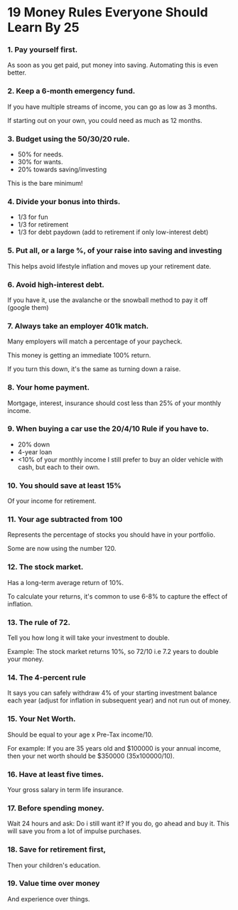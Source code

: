 # 19 Money Rules Everyone Should Learn By 25

### 1. Pay yourself first.
As soon as you get paid, put money into saving. Automating this is even better.

### 2. Keep a 6-month emergency fund.
If you have multiple streams of income, you can go as low as 3 months.

If starting out on your own, you could need as much as 12 months.

### 3. Budget using the 50/30/20 rule.

- 50% for  needs.
- 30% for wants.
- 20% towards saving/investing 

This is the bare minimum!

### 4. Divide your bonus into thirds.
- 1/3 for fun
- 1/3 for retirement
- 1/3 for debt paydown (add to retirement if only low-interest debt)

### 5. Put all, or a large %, of your raise into saving and investing
This helps avoid lifestyle inflation and moves up your retirement date.

### 6. Avoid high-interest debt.
If you have it, use the avalanche or the snowball method to pay it off (google them)

### 7. Always take an employer 401k match.
Many employers will match a percentage of your paycheck.

 This money is getting an immediate 100% return.

If you turn this down, it's the same as turning down a raise.

### 8. Your home payment.
Mortgage, interest, insurance should cost less than 25% of your monthly income.

### 9. When buying a car use the 20/4/10 Rule if you  have to.
- 20% down
- 4-year loan
- <10% of your monthly income
I still prefer to buy an older vehicle with cash, but each to their own.

### 10. You should save at least 15% 
Of your income for retirement.

### 11. Your age subtracted from 100
Represents the percentage of stocks you should have in your portfolio.

Some are now using the number 120.

### 12. The stock market.
Has a long-term  average return of 10%.

To calculate your returns, it's common to use 6-8% to capture the effect of inflation.

### 13. The rule of 72.
 Tell you how long it will take your investment to double.

Example: The stock market returns 10%, so 72/10 i.e 7.2 years to double your money.

### 14. The 4-percent rule
It says you can safely withdraw 4% of your starting investment balance each year (adjust for inflation in subsequent year) and not run out of money.

### 15. Your Net Worth.
Should be equal to your age x Pre-Tax income/10.

For example: If you are 35 years old and $100000 is your annual income, then your net worth should be $350000 (35x100000/10).

### 16. Have at least five times.
Your gross salary in term life insurance.

### 17. Before spending money.
Wait 24 hours and ask: Do i still want it? If you do, go ahead and buy it. This will save you from a lot of impulse purchases.

### 18. Save for retirement first,
Then your children's education.

### 19. Value time over money
And experience over things.
